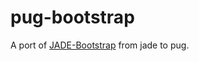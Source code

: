 # pug-bootstrap

A port of [JADE-Bootstrap](http://rajasegar.github.io/JADE-Bootstrap/) from jade to pug.